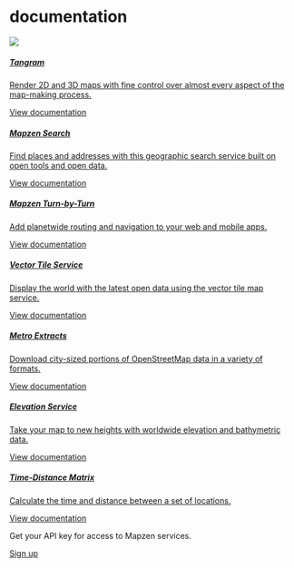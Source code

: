 <div class="container" id="content">
	<div class="row headroom-large">
		<div class="col-xs-12 text-center">
			<h1 class="red-text">
				documentation 
			</h1>
		</div>
	</div>
	<div class="row">
		<div class="col-xs-12 text-center headroom-extra-large footroom-extra-large">
			<img class="red-compass" src="https://mapzen.com/common/styleguide/images/divider/compass-red.png"> 
		</div>
	</div>
	<div class="row doc-hitboxes">
		<div class="col-sm-6 col-xs-12">
			<div class="doc-hitbox footroom-med">
				<a href="tangram/" title="Tangram documentation"> 
				<h5>
					Tangram
				</h5>
				<p>
					Render 2D and 3D maps with fine control over almost every aspect of the map-making process.
				</p>
				<span class="btn btn-transparent headroom-large">View documentation</span> </a> 
			</div>
		</div>
		<div class="col-sm-6 col-xs-12">
			<div class="doc-hitbox footroom-med">
				<a href="search/" title="Mapzen Search documentation"> 
				<h5>
					Mapzen Search
				</h5>
				<p>
					Find places and addresses with this geographic search service built on open tools and open data.
				</p>
				<span class="btn btn-transparent headroom-large">View documentation</span> </a> 
			</div>
		</div>
		<div class="col-sm-6 col-xs-12">
			<div class="doc-hitbox footroom-med">
				<a href="turn-by-turn/" title="Mapzen Turn-by-Turn documentation"> 
				<h5>
					Mapzen Turn-by-Turn
				</h5>
				<p>
					Add planetwide routing and navigation to your web and mobile apps.
				</p>
				<span class="btn btn-transparent headroom-large">View documentation</span> </a> 
			</div>
		</div>
		<div class="col-sm-6 col-xs-12">
			<div class="doc-hitbox footroom-med">
				<a href="vector-tiles/" title="Vector Tile Service documentation"> 
				<h5>
					Vector Tile Service
				</h5>
				<p>
					Display the world with the latest open data using the vector tile map service.
				</p>
				<span class="btn btn-transparent headroom-large">View documentation</span> </a> 
			</div>
		</div>
		<div class="col-sm-6 col-xs-12">
			<div class="doc-hitbox footroom-med">
				<a href="metro-extracts/" title="Metro Extracts documentation"> 
				<h5>
					Metro Extracts
				</h5>
				<p>
					Download city-sized portions of OpenStreetMap data in a variety of formats.
				</p>
				<span class="btn btn-transparent headroom-large">View documentation</span> </a> 
			</div>
		</div>
		<div class="col-sm-6 col-xs-12">
			<div class="doc-hitbox footroom-med">
				<a href="elevation/" title="Elevation Service documentation"> 
				<h5>
					Elevation Service
				</h5>
				<p>
					Take your map to new heights with worldwide elevation and bathymetric data.
				</p>
				<span class="btn btn-transparent headroom-large">View documentation</span> </a> 
			</div>
		</div>
		<div class="col-sm-6 col-xs-12">
			<div class="doc-hitbox footroom-med">
				<a href="matrix/" title="Time-Distance Matrix documentation"> 
				<h5>
					Time-Distance Matrix
				</h5>
				<p>
					Calculate the time and distance between a set of locations.
				</p>
				<span class="btn btn-transparent headroom-large">View documentation</span> </a> 
			</div>
		</div>
	</div>
	<div class="row">
		<div class="col-xs-12">
			<div class="cta-container">
				<div class="cta-text">
					<p>
						Get your API key for access to Mapzen services. 
					</p>
				</div>
				<div class="cta-btn">
					<a href="/developers/" class="btn btn-mapzen">Sign up</a> 
				</div>
			</div>
		</div>
	</div>
</div>
